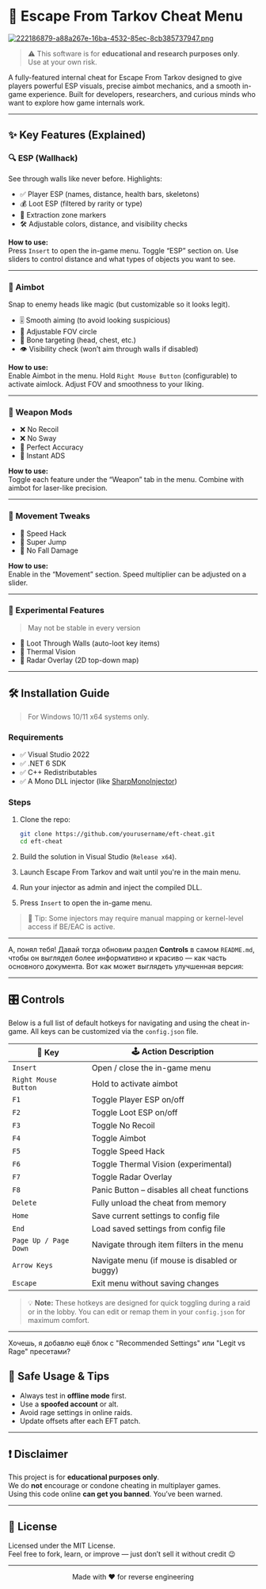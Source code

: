 # 🎯 Escape From Tarkov Cheat Menu

[![222186879-a88a267e-16ba-4532-85ec-8cb385737947.png](https://i.postimg.cc/HLYt5mw1/222186879-a88a267e-16ba-4532-85ec-8cb385737947.png)](https://postimg.cc/87YWQqXZ)
> ⚠️ This software is for **educational and research purposes only**.  
> Use at your own risk.

A fully-featured internal cheat for Escape From Tarkov designed to give players powerful ESP visuals, precise aimbot mechanics, and a smooth in-game experience. Built for developers, researchers, and curious minds who want to explore how game internals work.

---

## ✨ Key Features (Explained)

### 🔍 ESP (Wallhack)
See through walls like never before. Highlights:

- ✅ Player ESP (names, distance, health bars, skeletons)
- 💰 Loot ESP (filtered by rarity or type)
- 🧭 Extraction zone markers
- 🛠️ Adjustable colors, distance, and visibility checks

**How to use:**  
Press `Insert` to open the in-game menu. Toggle “ESP” section on. Use sliders to control distance and what types of objects you want to see.

---

### 🎯 Aimbot
Snap to enemy heads like magic (but customizable so it looks legit).

- 🎚️ Smooth aiming (to avoid looking suspicious)
- 🎯 Adjustable FOV circle
- 🧠 Bone targeting (head, chest, etc.)
- 👁️ Visibility check (won’t aim through walls if disabled)

**How to use:**  
Enable Aimbot in the menu. Hold `Right Mouse Button` (configurable) to activate aimlock. Adjust FOV and smoothness to your liking.

---

### 🔫 Weapon Mods

- ❌ No Recoil
- ❌ No Sway
- 🎯 Perfect Accuracy
- 🔫 Instant ADS

**How to use:**  
Toggle each feature under the “Weapon” tab in the menu. Combine with aimbot for laser-like precision.

---

### 🦶 Movement Tweaks

- 🏃 Speed Hack
- 🚀 Super Jump
- 🧱 No Fall Damage

**How to use:**  
Enable in the “Movement” section. Speed multiplier can be adjusted on a slider.

---

### 🧪 Experimental Features

> May not be stable in every version

- 🔎 Loot Through Walls (auto-loot key items)
- 🧊 Thermal Vision
- 📡 Radar Overlay (2D top-down map)

---

## 🛠 Installation Guide

> For Windows 10/11 x64 systems only.

### Requirements

- ✅ Visual Studio 2022
- ✅ .NET 6 SDK
- ✅ C++ Redistributables
- ✅ A Mono DLL injector (like [SharpMonoInjector](https://github.com/warxander/SharpMonoInjector))

### Steps

1. Clone the repo:

    ```bash
    git clone https://github.com/yourusername/eft-cheat.git
    cd eft-cheat
    ```

2. Build the solution in Visual Studio (`Release x64`).
3. Launch Escape From Tarkov and wait until you're in the main menu.
4. Run your injector as admin and inject the compiled DLL.
5. Press `Insert` to open the in-game menu.

> 🧠 Tip: Some injectors may require manual mapping or kernel-level access if BE/EAC is active.

---

А, понял тебя! Давай тогда обновим раздел **Controls** в самом `README.md`, чтобы он выглядел более информативно и красиво — как часть основного документа. Вот как может выглядеть улучшенная версия:

---

## 🎛 Controls

Below is a full list of default hotkeys for navigating and using the cheat in-game. All keys can be customized via the `config.json` file.

| 🔑 Key              | 🕹️ Action Description                             |
|---------------------|--------------------------------------------------|
| `Insert`            | Open / close the in-game menu                   |
| `Right Mouse Button`| Hold to activate aimbot                         |
| `F1`                | Toggle Player ESP on/off                        |
| `F2`                | Toggle Loot ESP on/off                          |
| `F3`                | Toggle No Recoil                                |
| `F4`                | Toggle Aimbot                                   |
| `F5`                | Toggle Speed Hack                               |
| `F6`                | Toggle Thermal Vision (experimental)            |
| `F7`                | Toggle Radar Overlay                            |
| `F8`                | Panic Button – disables all cheat functions     |
| `Delete`            | Fully unload the cheat from memory              |
| `Home`              | Save current settings to config file            |
| `End`               | Load saved settings from config file            |
| `Page Up / Page Down`| Navigate through item filters in the menu     |
| `Arrow Keys`        | Navigate menu (if mouse is disabled or buggy)  |
| `Escape`            | Exit menu without saving changes                |

> 💡 **Note:** These hotkeys are designed for quick toggling during a raid or in the lobby. You can edit or remap them in your `config.json` for maximum comfort.

---

Хочешь, я добавлю ещё блок с "Recommended Settings" или "Legit vs Rage" пресетами?
## 🔐 Safe Usage & Tips

- Always test in **offline mode** first.
- Use a **spoofed account** or alt.
- Avoid rage settings in online raids.
- Update offsets after each EFT patch.

---

## ❗ Disclaimer

This project is for **educational purposes only**.  
We do **not** encourage or condone cheating in multiplayer games.  
Using this code online **can get you banned**. You’ve been warned.

---

## 📄 License

Licensed under the MIT License.  
Feel free to fork, learn, or improve — just don’t sell it without credit 😉

---

<p align="center">
  Made with ❤️ for reverse engineering
</p>
